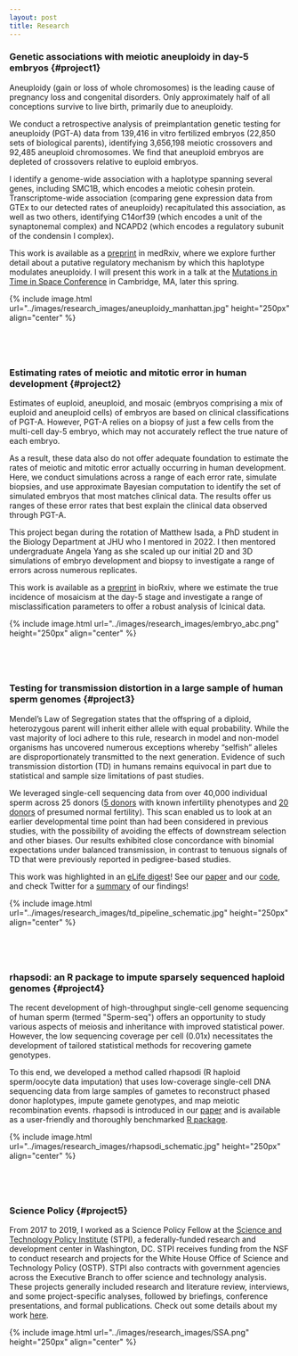 ```yaml
---
layout: post
title: Research
---
```


<style>
    /* Style to add space between sections */
    .research-section {
        margin-bottom: 80px; /* Adjust the margin as needed */
    }
</style>

### Genetic associations with meiotic aneuploidy in day-5 embryos  {#project1}
<div class="research-section">
    <p> Aneuploidy (gain or loss of whole chromosomes) is the leading cause of pregnancy loss and congenital disorders. Only approximately half of all conceptions survive to live birth, primarily due to aneuploidy.</p>
    <p> We conduct a retrospective analysis of preimplantation genetic testing for aneuploidy (PGT-A) data from 139,416 in vitro fertilized embryos (22,850 sets of biological parents), identifying 3,656,198 meiotic crossovers and 92,485 aneuploid chromosomes. We find that aneuploid embryos are depleted of crossovers relative to euploid embryos.</p>
    <p> I identify a genome-wide association with a haplotype spanning several genes, including SMC1B, which encodes a meiotic cohesin protein. Transcriptome-wide association (comparing gene expression data from GTEx to our detected rates of aneuploidy) recapitulated this association, as well as two others, identifying C14orf39 (which encodes a unit of the synaptonemal complex) and NCAPD2 (which encodes a regulatory subunit of the condensin I complex).</p> 
    <p> This work is available as a <a href="https://www.medrxiv.org/content/10.1101/2025.04.02.25325097v1">preprint</a> in medRxiv, where we explore further detail about a putative regulatory mechanism by which this haplotype modulates aneuploidy. I will present this work in a talk at the <a href="https://broadinstitute.swoogo.com/mits2025/5970756">Mutations in Time in Space Conference</a> in Cambridge, MA, later this spring.</p>
    <p>{% include image.html url="../images/research_images/aneuploidy_manhattan.jpg" height="250px" align="center" %}</p>
</div>



### Estimating rates of meiotic and mitotic error in human development  {#project2}
<div class="research-section">
    <p> Estimates of euploid, aneuploid, and mosaic (embryos comprising a mix of euploid and aneuploid cells) of embryos are based on clinical classifications of PGT-A. However, PGT-A relies on a biopsy of just a few cells from the multi-cell day-5 embryo, which may not accurately reflect the true nature of each embryo.</p>
    <p> As a result, these data also do not offer adequate foundation to estimate the rates of meiotic and mitotic error actually occurring in human development. Here, we conduct simulations across a range of each error rate, simulate biopsies, and use approximate Bayesian computation to identify the set of simulated embryos that most matches clinical data. The results offer us ranges of these error rates that best explain the clinical data observed through PGT-A.</p>
    <p> This project began during the rotation of Matthew Isada, a PhD student in the Biology Department at JHU who I mentored in 2022. I then mentored undergraduate Angela Yang as she scaled up our initial 2D and 3D simulations of embryo development and biopsy to investigate a range of errors across numerous replicates.</p>
    <p> This work is available as a <a href="https://www.medrxiv.org/content/10.1101/2025.04.02.25325097v1">preprint</a> in bioRxiv, where we estimate the true incidence of mosaicism at the day-5 stage and investigate a range of misclassification parameters to offer a robust analysis of lcinical data.</p>
    <p>{% include image.html url="../images/research_images/embryo_abc.png" height="250px" align="center" %}</p>
</div>



### Testing for transmission distortion in a large sample of human sperm genomes  {#project3}
<div class="research-section">
    <p> Mendel’s Law of Segregation states that the offspring of a diploid, heterozygous parent will inherit either allele with equal probability. While the vast majority of loci adhere to this rule, research in model and non-model organisms has uncovered numerous exceptions whereby “selfish” alleles are disproportionately transmitted to the next generation. Evidence of such transmission distortion (TD) in humans remains equivocal in part due to statistical and sample size limitations of past studies. </p>
    <p>We leveraged single-cell sequencing data from over 40,000 individual sperm across 25 donors (<a href="https://link.springer.com/article/10.1007/s10815-021-02300-3">5 donors</a> with known infertility phenotypes and <a href="https://www.nature.com/articles/s41586-020-2347-0">20 donors</a> of presumed normal fertility). This scan enabled us to look at an earlier developmental time point than had been considered in previous studies, with the possibility of avoiding the effects of downstream selection and other biases. Our results exhibited close concordance with binomial expectations under balanced transmission, in contrast to tenuous signals of TD that were previously reported in pedigree-based studies.</p>
    <p>This work was highlighted in an <a href="https://doi.org/10.7554/eLife.76383">eLife digest</a>! See our <a href="https://doi.org/10.7554/eLife.76383">paper</a> and our <a href="https://github.com/mccoy-lab/transmission-distortion">code</a>, and check Twitter for a <a href="https://twitter.com/saracarioscia/status/1628101974318264321?ref_src=twsrc%5Etfw">summary</a> of our findings!</p>
    <p>{% include image.html url="../images/research_images/td_pipeline_schematic.jpg" height="250px" align="center" %}</p>
</div>



### rhapsodi: an R package to impute sparsely sequenced haploid genomes  {#project4}
<div class="research-section">
    <p>The recent development of high-throughput single-cell genome sequencing of human sperm (termed "Sperm-seq") offers an opportunity to study various aspects of meiosis and inheritance with improved statistical power. However, the low sequencing coverage per cell (0.01x) necessitates the development of tailored statistical methods for recovering gamete genotypes.</p>
    <p>To this end, we developed a method called rhapsodi (R haploid sperm/oocyte data imputation) that uses low-coverage single-cell DNA sequencing data from large samples of gametes to reconstruct phased donor haplotypes, impute gamete genotypes, and map meiotic recombination events. rhapsodi is introduced in our <a href="https://doi.org/10.7554/eLife.76383">paper</a> and is available as a user-friendly and thoroughly benchmarked <a href="https://github.com/mccoy-lab/rhapsodi">R package</a>.</p>
    <p>{% include image.html url="../images/research_images/rhapsodi_schematic.jpg" height="250px" align="center" %}</p>
</div>



### Science Policy  {#project5}
<div class="research-section">
    <p>From 2017 to 2019, I worked as a Science Policy Fellow at the <a href="https://www.ida.org/en/ida-ffrdcs/science-and-technology-policy-institute">Science and Technology Policy Institute</a> (STPI), a federally-funded research and development center in Washington, DC. STPI receives funding from the NSF to conduct research and projects for the White House Office of Science and Technology Policy (OSTP). STPI also contracts with government agencies across the Executive Branch to offer science and technology analysis. These projects generally included research and literature review, interviews, and some project-specific analyses, followed by briefings, conference presentations, and formal publications. Check out some details about my work <a href="https://scarioscia.github.io/2023-01-25/science-policy">here</a>.</p>
    <p>{% include image.html url="../images/research_images/SSA.png" height="250px" align="center" %}</p>
</div>
